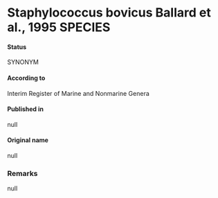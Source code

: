 # Staphylococcus bovicus Ballard et al., 1995 SPECIES

#### Status
SYNONYM

#### According to
Interim Register of Marine and Nonmarine Genera

#### Published in
null

#### Original name
null

### Remarks
null